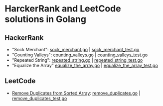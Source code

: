 # HarckerRank and LeetCode solutions in Golang

## HackerRank

* "Sock Merchant": [sock_merchant.go](./HackerRank/Sock_Merchant/sock_merchant.go) | [sock_merchant_test.go](./HackerRank/Sock_Merchant/sock_merchant_test.go)
* "Counting Valleys": [counting_valleys.go](./HackerRank/CountingValleys/counting_valleys.go) | [counting_valleys_test.go](./HackerRank/CountingValleys/counting_valleys_test.go)
* "Repeated String": [repeated_string.go](./HackerRank/Repeated_String/repeated_string.go) | [repeated_string_test.go](./HackerRank/Repeated_String/repeated_string_test.go)
* "Equalize the Array" [equalize_the_array.go](./HackerRank/EqualizeTheArray/equalize_the_array.go) | [equalize_the_array_test.go](./HackerRank/EqualizeTheArray/equalize_the_array_test.go)

## LeetCode

* [Remove Duplicates from Sorted Array](https://leetcode.com/explore/interview/card/top-interview-questions-easy/92/array/727/): [remove_duplicates.go](./LeetCode/RemoveDuplicatesFromSortedArray/remove_duplicates.go) | [remove_duplicates_test.go](./LeetCode/RemoveDuplicatesFromSortedArray/remove_duplicates_test.go)